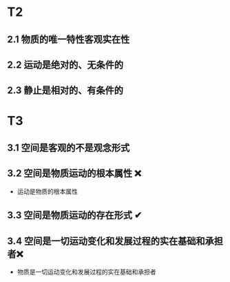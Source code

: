 # T2



## 2.1 物质的唯一特性客观实在性



## 2.2 运动是绝对的、无条件的



## 2.3 静止是相对的、有条件的



# T3



## 3.1 空间是客观的不是观念形式



## 3.2 空间是物质运动的根本属性 ❌

* 运动是物质的根本属性



## 3.3 空间是物质运动的存在形式 ✔



## 3.4 空间是一切运动变化和发展过程的实在基础和承担者❌

* 物质是一切运动变化和发展过程的实在基础和承担者



## 